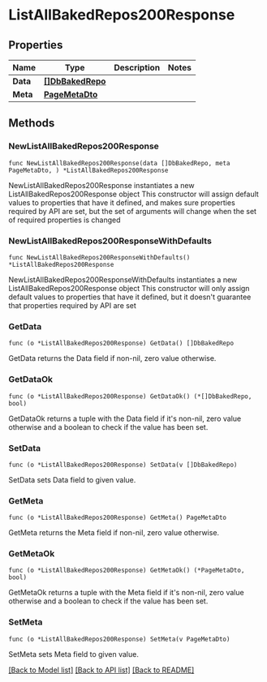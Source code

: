 # ListAllBakedRepos200Response

## Properties

Name | Type | Description | Notes
------------ | ------------- | ------------- | -------------
**Data** | [**[]DbBakedRepo**](DbBakedRepo.md) |  | 
**Meta** | [**PageMetaDto**](PageMetaDto.md) |  | 

## Methods

### NewListAllBakedRepos200Response

`func NewListAllBakedRepos200Response(data []DbBakedRepo, meta PageMetaDto, ) *ListAllBakedRepos200Response`

NewListAllBakedRepos200Response instantiates a new ListAllBakedRepos200Response object
This constructor will assign default values to properties that have it defined,
and makes sure properties required by API are set, but the set of arguments
will change when the set of required properties is changed

### NewListAllBakedRepos200ResponseWithDefaults

`func NewListAllBakedRepos200ResponseWithDefaults() *ListAllBakedRepos200Response`

NewListAllBakedRepos200ResponseWithDefaults instantiates a new ListAllBakedRepos200Response object
This constructor will only assign default values to properties that have it defined,
but it doesn't guarantee that properties required by API are set

### GetData

`func (o *ListAllBakedRepos200Response) GetData() []DbBakedRepo`

GetData returns the Data field if non-nil, zero value otherwise.

### GetDataOk

`func (o *ListAllBakedRepos200Response) GetDataOk() (*[]DbBakedRepo, bool)`

GetDataOk returns a tuple with the Data field if it's non-nil, zero value otherwise
and a boolean to check if the value has been set.

### SetData

`func (o *ListAllBakedRepos200Response) SetData(v []DbBakedRepo)`

SetData sets Data field to given value.


### GetMeta

`func (o *ListAllBakedRepos200Response) GetMeta() PageMetaDto`

GetMeta returns the Meta field if non-nil, zero value otherwise.

### GetMetaOk

`func (o *ListAllBakedRepos200Response) GetMetaOk() (*PageMetaDto, bool)`

GetMetaOk returns a tuple with the Meta field if it's non-nil, zero value otherwise
and a boolean to check if the value has been set.

### SetMeta

`func (o *ListAllBakedRepos200Response) SetMeta(v PageMetaDto)`

SetMeta sets Meta field to given value.



[[Back to Model list]](../README.md#documentation-for-models) [[Back to API list]](../README.md#documentation-for-api-endpoints) [[Back to README]](../README.md)


